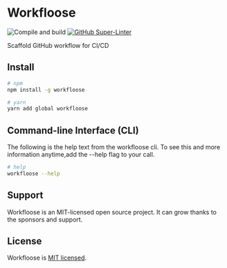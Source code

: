 # Workfloose

![Compile and build](https://github.com/iamando/workfloose/actions/workflows/build.yml/badge.svg)
[![GitHub Super-Linter](https://github.com/iamando/workfloose/workflows/lint-code-base/badge.svg)](https://github.com/marketplace/actions/super-linter)

Scaffold GitHub workflow for CI/CD

## Install

```bash
# npm
npm install -g workfloose
```

```bash
# yarn
yarn add global workfloose
```

## Command-line Interface (CLI)

The following is the help text from the workfloose cli. To see this and more information anytime,add the --help flag to your call.

```bash
# help
workfloose --help
```

## Support

Workfloose is an MIT-licensed open source project. It can grow thanks to the sponsors and support.

## License

Workfloose is [MIT licensed](LICENSE).
